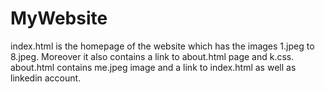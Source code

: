 # MyWebsite

index.html is the homepage of the website which has the images 1.jpeg to 8.jpeg. 
Moreover it also contains a link to about.html page and k.css.
about.html contains me.jpeg image and a link to index.html as well as linkedin account.
